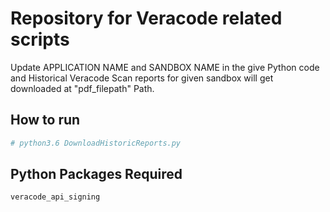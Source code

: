# Repository for Veracode related scripts
Update APPLICATION NAME and SANDBOX NAME in the give Python code and Historical Veracode Scan reports for given sandbox will get downloaded at "pdf_filepath" Path.

## How to run
```bash
# python3.6 DownloadHistoricReports.py
```

## Python Packages Required
```veracode_api_signing```
